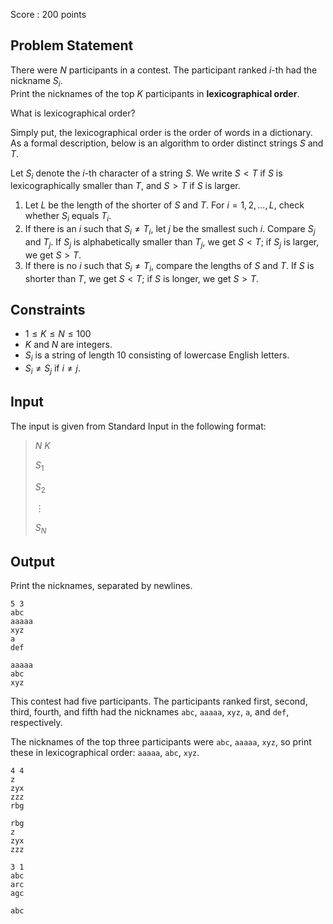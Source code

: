 Score : $200$ points

## Problem Statement

There were $N$ participants in a contest. The participant ranked $i$-th had the nickname $S_i$.<br>
Print the nicknames of the top $K$ participants in **lexicographical order**.

What is lexicographical order?

Simply put, the lexicographical order is the order of words in a dictionary. As a formal description, below is an algorithm to order distinct strings $S$ and $T$.

Let $S_i$ denote the $i$-th character of a string $S$. We write $S \lt T$ if $S$ is lexicographically smaller than $T$, and $S \gt T$ if $S$ is larger. 

1. Let $L$ be the length of the shorter of $S$ and $T$.  For $i=1,2,\dots,L$, check whether $S_i$ equals $T_i$.
2. If there is an $i$ such that $S_i \neq T_i$, let $j$ be the smallest such $i$. Compare $S_j$ and $T_j$. If $S_j$ is alphabetically smaller than $T_j$, we get $S \lt T$; if $S_j$ is larger, we get $S \gt T$.
3. If there is no $i$ such that $S_i \neq T_i$, compare the lengths of $S$ and $T$. If $S$ is shorter than $T$, we get $S \lt T$; if $S$ is longer, we get $S \gt T$.

## Constraints

- $1 \leq K \leq N \leq 100$
- $K$ and $N$ are integers.
- $S_i$ is a string of length $10$ consisting of lowercase English letters.
- $S_i \neq S_j$ if $i \neq j$.

## Input

The input is given from Standard Input in the following format:

> $N$ $K$
> 
> $S_1$
> 
> $S_2$
> 
> $\vdots$
> 
> $S_N$

## Output

Print the nicknames, separated by newlines.

```input1
5 3
abc
aaaaa
xyz
a
def
```

```output1
aaaaa
abc
xyz
```

This contest had five participants. The participants ranked first, second, third, fourth, and fifth had the nicknames `abc`, `aaaaa`, `xyz`, `a`, and `def`, respectively.

The nicknames of the top three participants were `abc`, `aaaaa`, `xyz`, so print these in lexicographical order: `aaaaa`, `abc`, `xyz`.

```input2
4 4
z
zyx
zzz
rbg
```

```output2
rbg
z
zyx
zzz
```

```input3
3 1
abc
arc
agc
```

```output3
abc
```